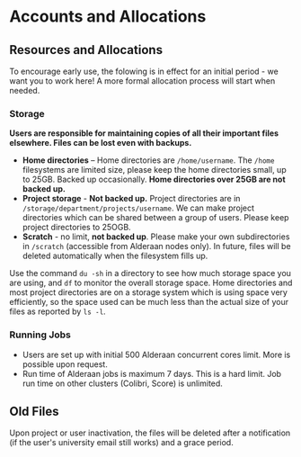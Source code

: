 # Accounts and Allocations

## Resources and Allocations

To encourage early use, the folowing is in effect for an initial period - we want you to work here! A more formal allocation process will start when needed.

### Storage

**Users are responsible for maintaining copies of all their important files elsewhere. Files can be lost even with backups.**

* **Home directories** – Home directories are `/home/username`. The `/home` filesystems are limited size, please keep the home directories small, up to 25GB. Backed up occasionally. **Home directories over 25GB are not backed up.**
* **Project storage** -  **Not backed up.** Project directories are in  `/storage/department/projects/username`. We can make project directories which can be shared between a group of users. Please keep project directories to 25OGB.
* **Scratch** - no limit, **not backed up**. Please make your own subdirectories in `/scratch` (accessible from Alderaan nodes only). In future, files will be deleted automatically when the filesystem fills up.

Use the command `du -sh` in a directory to see how much storage space you are using, and `df` to monitor the overall storage space. Home directories and most project directories are on a storage system which is using space very efficiently, so the space used can be much less than the actual size of your files as reported by `ls -l`.

### Running Jobs

* Users are set up with initial 500 Alderaan concurrent cores limit. More is possible upon request.
* Run time of Alderaan jobs is maximum 7 days. This is a hard limit. Job run time on other clusters (Colibri, Score) is unlimited.


<!-- 

### Storage 

!Files with oldest access date may be purged automatically when the scratch space usage is over 80%.
 
* **Home directories** – Home directories are `/home/username`. Home directories up to 25GB are backed up occasionally. The default allocation is planned to be 25GB per user in future. 




The planned allocaton  in future are:

* **Small** - up to 30,000 Alderaan core hours, max 128 concurrent cores per user, standard storage. Automatic with an account.
* **Medium** - up to 150,000 Alderaan core hours, max 640 concurrent cores, additional storage.
* **Large** - larger than medium. 

Jobs are charged for the total reserved core time, whether used or not. 
Jobs on Alderaan GPU/high memory nodes are charged for all 64 cores on the node. 

-->

## Old Files
 
Upon project or user inactivation, the files will be deleted after a notification (if the user's university email still works) and a grace period. 


